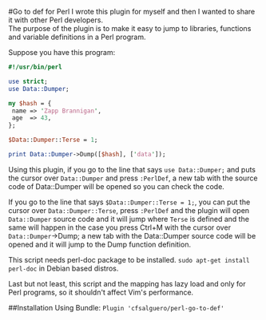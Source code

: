 #Go to def for Perl
I wrote this plugin for myself and then I wanted to share it with other Perl developers.  
The purpose of the plugin is to make it easy to jump to libraries, functions and variable definitions in a Perl program.

Suppose you have this program:  

```perl
#!/usr/bin/perl

use strict;
use Data::Dumper;

my $hash = {
 name => 'Zapp Brannigan',
 age  => 43,
};

$Data::Dumper::Terse = 1;

print Data::Dumper->Dump([$hash], ['data']);
```

Using this plugin, if you go to the line that says `use Data::Dumper;` and puts the cursor over `Data::Dumper` and press `:PerlDef`, a new tab with the source code of Data::Dumper will be opened so you can check the code.  
  
If you go to the line that says `$Data::Dumper::Terse = 1;`, you can put the cursor over `Data::Dumper::Terse`, press `:PerlDef` and the plugin will open `Data::Dumper` source code and it will jump where `Terse` is defined and the same will happen in the case you press Ctrl+M with the cursor over `Data::Dumper`->Dump; a new tab with the Data::Dumper source code will be opened and it will jump to the Dump function definition.  
  
This script needs perl-doc package to be installed.  `sudo apt-get install perl-doc` in Debian based distros.  

Last but not least, this script and the mapping has lazy load and only for Perl programs, so it shouldn't affect Vim's performance.

##Installation
Using Bundle: `Plugin 'cfsalguero/perl-go-to-def'`
